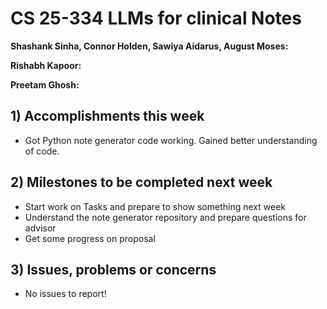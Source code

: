 # CS 25-334 LLMs for clinical Notes
**Shashank Sinha, Connor Holden, Sawiya Aidarus, August Moses:**

**Rishabh Kapoor:**

**Preetam Ghosh:**

## 1) Accomplishments this week ##
   - Got Python note generator code working. Gained better understanding of code. 

## 2) Milestones to be completed next week ##
   - Start work on Tasks and prepare to show something next week
   - Understand the note generator repository and prepare questions for advisor
   - Get some progress on proposal

## 3) Issues, problems or concerns ##
   - No issues to report!